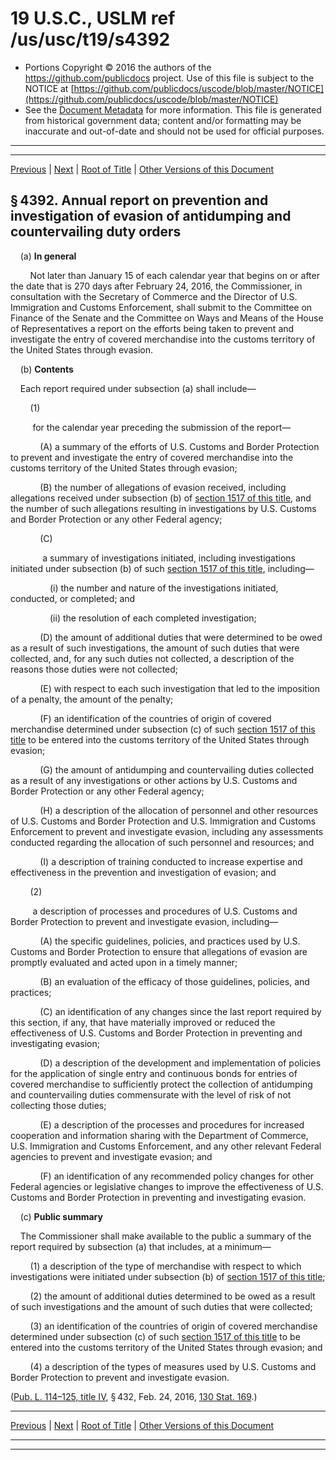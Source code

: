 ---
---

# 19 U.S.C., USLM ref /us/usc/t19/s4392

* Portions Copyright © 2016 the authors of the https://github.com/publicdocs project.
  Use of this file is subject to the NOTICE at [https://github.com/publicdocs/uscode/blob/master/NOTICE](https://github.com/publicdocs/uscode/blob/master/NOTICE)
* See the [Document Metadata](././../../../../../..//README.md) for more information.
  This file is generated from historical government data; content and/or formatting may be inaccurate and out-of-date and should not be used for official purposes.

----------
----------

[Previous](./../../../../../..//us/usc/t19/ch28/schIV/ptII/m__us_usc_t19_s4391.md) | [Next](./../../../../../..//us/usc/t19/ch28/schV/m__us_usc_t19_ch28_schV.md) | [Root of Title](./../../../../../../) | [Other Versions of this Document](https://publicdocs.github.io/go/links?ns=uslm&ref=%2Fus%2Fusc%2Ft19%2Fs4392)

## § 4392. Annual report on prevention and investigation of evasion of antidumping and countervailing duty orders

    (a) __In general__ 

        Not later than January 15 of each calendar year that begins on or after the date that is 270 days after February 24, 2016, the Commissioner, in consultation with the Secretary of Commerce and the Director of U.S. Immigration and Customs Enforcement, shall submit to the Committee on Finance of the Senate and the Committee on Ways and Means of the House of Representatives a report on the efforts being taken to prevent and investigate the entry of covered merchandise into the customs territory of the United States through evasion.

    (b) __Contents__ 

    Each report required under subsection (a) shall include—

        (1)

         for the calendar year preceding the submission of the report—

            (A) a summary of the efforts of U.S. Customs and Border Protection to prevent and investigate the entry of covered merchandise into the customs territory of the United States through evasion;

            (B) the number of allegations of evasion received, including allegations received under subsection (b) of [section 1517 of this title][/us/usc/t19/s1517], and the number of such allegations resulting in investigations by U.S. Customs and Border Protection or any other Federal agency;

            (C)

             a summary of investigations initiated, including investigations initiated under subsection (b) of such [section 1517 of this title][/us/usc/t19/s1517], including—

                (i) the number and nature of the investigations initiated, conducted, or completed; and

                (ii) the resolution of each completed investigation;

            (D) the amount of additional duties that were determined to be owed as a result of such investigations, the amount of such duties that were collected, and, for any such duties not collected, a description of the reasons those duties were not collected;

            (E) with respect to each such investigation that led to the imposition of a penalty, the amount of the penalty;

            (F) an identification of the countries of origin of covered merchandise determined under subsection (c) of such [section 1517 of this title][/us/usc/t19/s1517] to be entered into the customs territory of the United States through evasion;

            (G) the amount of antidumping and countervailing duties collected as a result of any investigations or other actions by U.S. Customs and Border Protection or any other Federal agency;

            (H) a description of the allocation of personnel and other resources of U.S. Customs and Border Protection and U.S. Immigration and Customs Enforcement to prevent and investigate evasion, including any assessments conducted regarding the allocation of such personnel and resources; and

            (I) a description of training conducted to increase expertise and effectiveness in the prevention and investigation of evasion; and

        (2)

         a description of processes and procedures of U.S. Customs and Border Protection to prevent and investigate evasion, including—

            (A) the specific guidelines, policies, and practices used by U.S. Customs and Border Protection to ensure that allegations of evasion are promptly evaluated and acted upon in a timely manner;

            (B) an evaluation of the efficacy of those guidelines, policies, and practices;

            (C) an identification of any changes since the last report required by this section, if any, that have materially improved or reduced the effectiveness of U.S. Customs and Border Protection in preventing and investigating evasion;

            (D) a description of the development and implementation of policies for the application of single entry and continuous bonds for entries of covered merchandise to sufficiently protect the collection of antidumping and countervailing duties commensurate with the level of risk of not collecting those duties;

            (E) a description of the processes and procedures for increased cooperation and information sharing with the Department of Commerce, U.S. Immigration and Customs Enforcement, and any other relevant Federal agencies to prevent and investigate evasion; and

            (F) an identification of any recommended policy changes for other Federal agencies or legislative changes to improve the effectiveness of U.S. Customs and Border Protection in preventing and investigating evasion.

    (c) __Public summary__ 

    The Commissioner shall make available to the public a summary of the report required by subsection (a) that includes, at a minimum—

        (1) a description of the type of merchandise with respect to which investigations were initiated under subsection (b) of [section 1517 of this title][/us/usc/t19/s1517];

        (2) the amount of additional duties determined to be owed as a result of such investigations and the amount of such duties that were collected;

        (3) an identification of the countries of origin of covered merchandise determined under subsection (c) of such [section 1517 of this title][/us/usc/t19/s1517] to be entered into the customs territory of the United States through evasion; and

        (4) a description of the types of measures used by U.S. Customs and Border Protection to prevent and investigate evasion.

([Pub. L. 114–125, title IV][/us/pl/114/125/tIV], § 432, Feb. 24, 2016, [130 Stat. 169][/us/stat/130/169].)

----------

[Previous](./../../../../../..//us/usc/t19/ch28/schIV/ptII/m__us_usc_t19_s4391.md) | [Next](./../../../../../..//us/usc/t19/ch28/schV/m__us_usc_t19_ch28_schV.md) | [Root of Title](./../../../../../../) | [Other Versions of this Document](https://publicdocs.github.io/go/links?ns=uslm&ref=%2Fus%2Fusc%2Ft19%2Fs4392)

----------
----------

[/us/usc/t19/s1517]: https://publicdocs.github.io/go/links?ns=uslm&ref=%2Fus%2Fusc%2Ft19%2Fs1517
[/us/usc/t19/s1517]: https://publicdocs.github.io/go/links?ns=uslm&ref=%2Fus%2Fusc%2Ft19%2Fs1517
[/us/usc/t19/s1517]: https://publicdocs.github.io/go/links?ns=uslm&ref=%2Fus%2Fusc%2Ft19%2Fs1517
[/us/usc/t19/s1517]: https://publicdocs.github.io/go/links?ns=uslm&ref=%2Fus%2Fusc%2Ft19%2Fs1517
[/us/usc/t19/s1517]: https://publicdocs.github.io/go/links?ns=uslm&ref=%2Fus%2Fusc%2Ft19%2Fs1517
[/us/pl/114/125/tIV]: https://publicdocs.github.io/go/links?ns=uslm&ref=%2Fus%2Fpl%2F114%2F125%2FtIV
[/us/stat/130/169]: https://publicdocs.github.io/go/links?ns=uslm&ref=%2Fus%2Fstat%2F130%2F169


